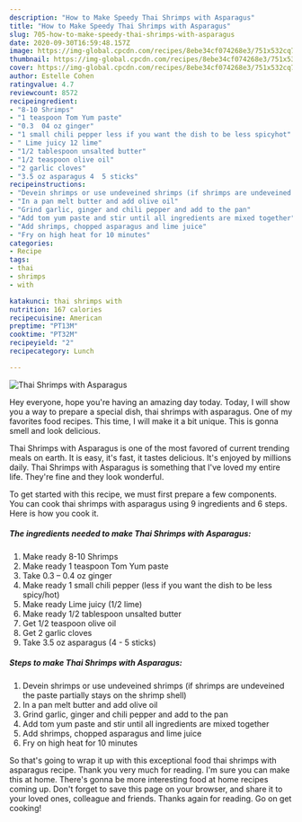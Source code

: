 ```yaml
---
description: "How to Make Speedy Thai Shrimps with Asparagus"
title: "How to Make Speedy Thai Shrimps with Asparagus"
slug: 705-how-to-make-speedy-thai-shrimps-with-asparagus
date: 2020-09-30T16:59:48.157Z
image: https://img-global.cpcdn.com/recipes/8ebe34cf074268e3/751x532cq70/thai-shrimps-with-asparagus-recipe-main-photo.jpg
thumbnail: https://img-global.cpcdn.com/recipes/8ebe34cf074268e3/751x532cq70/thai-shrimps-with-asparagus-recipe-main-photo.jpg
cover: https://img-global.cpcdn.com/recipes/8ebe34cf074268e3/751x532cq70/thai-shrimps-with-asparagus-recipe-main-photo.jpg
author: Estelle Cohen
ratingvalue: 4.7
reviewcount: 8572
recipeingredient:
- "8-10 Shrimps"
- "1 teaspoon Tom Yum paste"
- "0.3  04 oz ginger"
- "1 small chili pepper less if you want the dish to be less spicyhot"
- " Lime juicy 12 lime"
- "1/2 tablespoon unsalted butter"
- "1/2 teaspoon olive oil"
- "2 garlic cloves"
- "3.5 oz asparagus 4  5 sticks"
recipeinstructions:
- "Devein shrimps or use undeveined shrimps (if shrimps are undeveined the paste partially stays on the shrimp shell)"
- "In a pan melt butter and add olive oil"
- "Grind garlic, ginger and chili pepper and add to the pan"
- "Add tom yum paste and stir until all ingredients are mixed together"
- "Add shrimps, chopped asparagus and lime juice"
- "Fry on high heat for 10 minutes"
categories:
- Recipe
tags:
- thai
- shrimps
- with

katakunci: thai shrimps with 
nutrition: 167 calories
recipecuisine: American
preptime: "PT13M"
cooktime: "PT32M"
recipeyield: "2"
recipecategory: Lunch

---
```



![Thai Shrimps with Asparagus](https://img-global.cpcdn.com/recipes/8ebe34cf074268e3/751x532cq70/thai-shrimps-with-asparagus-recipe-main-photo.jpg)

Hey everyone, hope you're having an amazing day today. Today, I will show you a way to prepare a special dish, thai shrimps with asparagus. One of my favorites food recipes. This time, I will make it a bit unique. This is gonna smell and look delicious.

Thai Shrimps with Asparagus is one of the most favored of current trending meals on earth. It is easy, it's fast, it tastes delicious. It's enjoyed by millions daily. Thai Shrimps with Asparagus is something that I've loved my entire life. They're fine and they look wonderful.




To get started with this recipe, we must first prepare a few components. You can cook thai shrimps with asparagus using 9 ingredients and 6 steps. Here is how you cook it.

<!--inarticleads1-->

##### The ingredients needed to make Thai Shrimps with Asparagus:

1. Make ready 8-10 Shrimps
1. Make ready 1 teaspoon Tom Yum paste
1. Take 0.3 – 0.4 oz ginger
1. Make ready 1 small chili pepper (less if you want the dish to be less spicy/hot)
1. Make ready  Lime juicy (1/2 lime)
1. Make ready 1/2 tablespoon unsalted butter
1. Get 1/2 teaspoon olive oil
1. Get 2 garlic cloves
1. Take 3.5 oz asparagus (4 - 5 sticks)




<!--inarticleads2-->

##### Steps to make Thai Shrimps with Asparagus:

1. Devein shrimps or use undeveined shrimps (if shrimps are undeveined the paste partially stays on the shrimp shell)
1. In a pan melt butter and add olive oil
1. Grind garlic, ginger and chili pepper and add to the pan
1. Add tom yum paste and stir until all ingredients are mixed together
1. Add shrimps, chopped asparagus and lime juice
1. Fry on high heat for 10 minutes




So that's going to wrap it up with this exceptional food thai shrimps with asparagus recipe. Thank you very much for reading. I'm sure you can make this at home. There's gonna be more interesting food at home recipes coming up. Don't forget to save this page on your browser, and share it to your loved ones, colleague and friends. Thanks again for reading. Go on get cooking!
